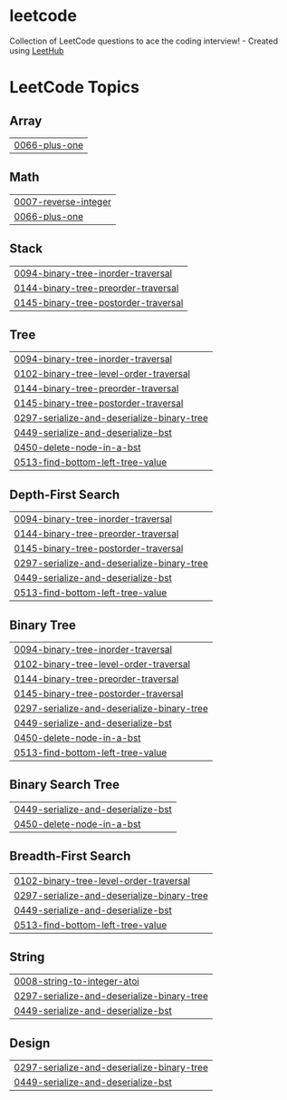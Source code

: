 # leetcode
Collection of LeetCode questions to ace the coding interview! - Created using [LeetHub](https://github.com/QasimWani/LeetHub)

<!---LeetCode Topics Start-->
# LeetCode Topics
## Array
|  |
| ------- |
| [0066-plus-one](https://github.com/Prince-Bhagat/leetcode/tree/master/0066-plus-one) |
## Math
|  |
| ------- |
| [0007-reverse-integer](https://github.com/Prince-Bhagat/leetcode/tree/master/0007-reverse-integer) |
| [0066-plus-one](https://github.com/Prince-Bhagat/leetcode/tree/master/0066-plus-one) |
## Stack
|  |
| ------- |
| [0094-binary-tree-inorder-traversal](https://github.com/Prince-Bhagat/leetcode/tree/master/0094-binary-tree-inorder-traversal) |
| [0144-binary-tree-preorder-traversal](https://github.com/Prince-Bhagat/leetcode/tree/master/0144-binary-tree-preorder-traversal) |
| [0145-binary-tree-postorder-traversal](https://github.com/Prince-Bhagat/leetcode/tree/master/0145-binary-tree-postorder-traversal) |
## Tree
|  |
| ------- |
| [0094-binary-tree-inorder-traversal](https://github.com/Prince-Bhagat/leetcode/tree/master/0094-binary-tree-inorder-traversal) |
| [0102-binary-tree-level-order-traversal](https://github.com/Prince-Bhagat/leetcode/tree/master/0102-binary-tree-level-order-traversal) |
| [0144-binary-tree-preorder-traversal](https://github.com/Prince-Bhagat/leetcode/tree/master/0144-binary-tree-preorder-traversal) |
| [0145-binary-tree-postorder-traversal](https://github.com/Prince-Bhagat/leetcode/tree/master/0145-binary-tree-postorder-traversal) |
| [0297-serialize-and-deserialize-binary-tree](https://github.com/Prince-Bhagat/leetcode/tree/master/0297-serialize-and-deserialize-binary-tree) |
| [0449-serialize-and-deserialize-bst](https://github.com/Prince-Bhagat/leetcode/tree/master/0449-serialize-and-deserialize-bst) |
| [0450-delete-node-in-a-bst](https://github.com/Prince-Bhagat/leetcode/tree/master/0450-delete-node-in-a-bst) |
| [0513-find-bottom-left-tree-value](https://github.com/Prince-Bhagat/leetcode/tree/master/0513-find-bottom-left-tree-value) |
## Depth-First Search
|  |
| ------- |
| [0094-binary-tree-inorder-traversal](https://github.com/Prince-Bhagat/leetcode/tree/master/0094-binary-tree-inorder-traversal) |
| [0144-binary-tree-preorder-traversal](https://github.com/Prince-Bhagat/leetcode/tree/master/0144-binary-tree-preorder-traversal) |
| [0145-binary-tree-postorder-traversal](https://github.com/Prince-Bhagat/leetcode/tree/master/0145-binary-tree-postorder-traversal) |
| [0297-serialize-and-deserialize-binary-tree](https://github.com/Prince-Bhagat/leetcode/tree/master/0297-serialize-and-deserialize-binary-tree) |
| [0449-serialize-and-deserialize-bst](https://github.com/Prince-Bhagat/leetcode/tree/master/0449-serialize-and-deserialize-bst) |
| [0513-find-bottom-left-tree-value](https://github.com/Prince-Bhagat/leetcode/tree/master/0513-find-bottom-left-tree-value) |
## Binary Tree
|  |
| ------- |
| [0094-binary-tree-inorder-traversal](https://github.com/Prince-Bhagat/leetcode/tree/master/0094-binary-tree-inorder-traversal) |
| [0102-binary-tree-level-order-traversal](https://github.com/Prince-Bhagat/leetcode/tree/master/0102-binary-tree-level-order-traversal) |
| [0144-binary-tree-preorder-traversal](https://github.com/Prince-Bhagat/leetcode/tree/master/0144-binary-tree-preorder-traversal) |
| [0145-binary-tree-postorder-traversal](https://github.com/Prince-Bhagat/leetcode/tree/master/0145-binary-tree-postorder-traversal) |
| [0297-serialize-and-deserialize-binary-tree](https://github.com/Prince-Bhagat/leetcode/tree/master/0297-serialize-and-deserialize-binary-tree) |
| [0449-serialize-and-deserialize-bst](https://github.com/Prince-Bhagat/leetcode/tree/master/0449-serialize-and-deserialize-bst) |
| [0450-delete-node-in-a-bst](https://github.com/Prince-Bhagat/leetcode/tree/master/0450-delete-node-in-a-bst) |
| [0513-find-bottom-left-tree-value](https://github.com/Prince-Bhagat/leetcode/tree/master/0513-find-bottom-left-tree-value) |
## Binary Search Tree
|  |
| ------- |
| [0449-serialize-and-deserialize-bst](https://github.com/Prince-Bhagat/leetcode/tree/master/0449-serialize-and-deserialize-bst) |
| [0450-delete-node-in-a-bst](https://github.com/Prince-Bhagat/leetcode/tree/master/0450-delete-node-in-a-bst) |
## Breadth-First Search
|  |
| ------- |
| [0102-binary-tree-level-order-traversal](https://github.com/Prince-Bhagat/leetcode/tree/master/0102-binary-tree-level-order-traversal) |
| [0297-serialize-and-deserialize-binary-tree](https://github.com/Prince-Bhagat/leetcode/tree/master/0297-serialize-and-deserialize-binary-tree) |
| [0449-serialize-and-deserialize-bst](https://github.com/Prince-Bhagat/leetcode/tree/master/0449-serialize-and-deserialize-bst) |
| [0513-find-bottom-left-tree-value](https://github.com/Prince-Bhagat/leetcode/tree/master/0513-find-bottom-left-tree-value) |
## String
|  |
| ------- |
| [0008-string-to-integer-atoi](https://github.com/Prince-Bhagat/leetcode/tree/master/0008-string-to-integer-atoi) |
| [0297-serialize-and-deserialize-binary-tree](https://github.com/Prince-Bhagat/leetcode/tree/master/0297-serialize-and-deserialize-binary-tree) |
| [0449-serialize-and-deserialize-bst](https://github.com/Prince-Bhagat/leetcode/tree/master/0449-serialize-and-deserialize-bst) |
## Design
|  |
| ------- |
| [0297-serialize-and-deserialize-binary-tree](https://github.com/Prince-Bhagat/leetcode/tree/master/0297-serialize-and-deserialize-binary-tree) |
| [0449-serialize-and-deserialize-bst](https://github.com/Prince-Bhagat/leetcode/tree/master/0449-serialize-and-deserialize-bst) |
<!---LeetCode Topics End-->
